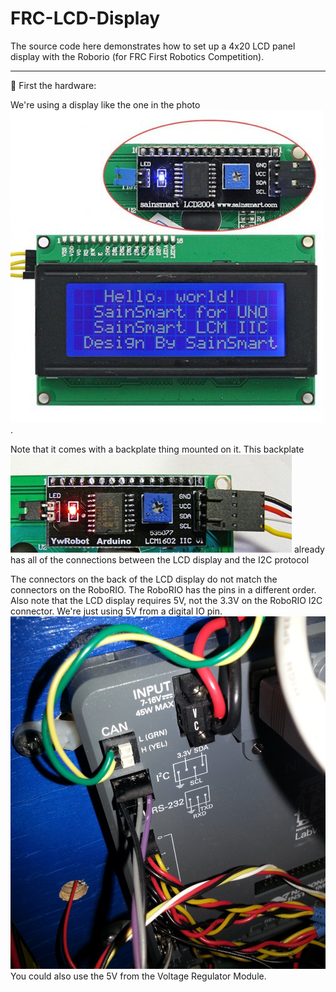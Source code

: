 # FRC-LCD-Display

The source code here demonstrates how to set up a 4x20 LCD panel display with the Roborio (for FRC First Robotics Competition).

-------------------
:large_blue_diamond: First the hardware:

We're using a display like the one in the photo ![photo1](https://github.com/RaiderRobotics/FRC-LCD-Display/blob/master/4x20-LCD-panel.jpg). 

Note that it comes with a backplate thing mounted on it. This backplate ![photo2](https://github.com/RaiderRobotics/FRC-LCD-Display/blob/master/YwRobotLCD-CU-450.jpg) already has all of the connections between the LCD display and the I2C protocol

The connectors on the back of the LCD display do not match the connectors on the RoboRIO. The RoboRIO has the pins in a different order. Also note that the LCD display requires 5V, not the 3.3V on the RoboRIO I2C connector. We're just using 5V from a digital IO pin. ![photo3](https://github.com/RaiderRobotics/FRC-LCD-Display/blob/master/I2C_connector.jpg)  You could also use the 5V from the Voltage Regulator Module.
